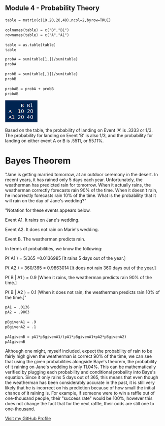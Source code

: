 ## Module 4 - Probability Theory

```
table = matrix(c(10,20,20,40),ncol=2,byrow=TRUE)

colnames(table) = c("B","B1")
rownames(table) = c("A","A1")

table = as.table(table)
table
```

```
probA = sum(table[1,])/sum(table)
probA

probB = sum(table[,1])/sum(table)
probB

probAB = probA + probB
probAB
```

![table](./images/module4table.png)

Based on the table, the probability of landing on Event 'A' is .3333 or 1/3. The probability for landing on Event 'B' is also 1/3, and the probability for landing on either event A or B is .5511, or 55.11%.

# Bayes Theorem

"Jane is getting married tomorrow, at an outdoor ceremony in the desert. In recent years, it has rained only 5 days each year. Unfortunately, the weatherman has predicted rain for tomorrow. When it actually rains, the weatherman correctly forecasts rain 90% of the time. When it doesn't rain, he incorrectly forecasts rain 10% of the time. What is the probability that it will rain on the day of Jane's wedding?"

"Notation for these events appears below.

Event A1. It rains on Jane's wedding.

Event A2. It does not rain on Marie's wedding.

Event B. The weatherman predicts rain.

In terms of probabilities, we know the following:

P( A1 ) = 5/365 =0.0136985 [It rains 5 days out of the year.]

P( A2 ) = 360/365 = 0.9863014 [It does not rain 360 days out of the year.]

P( B | A1 ) = 0.9 [When it rains, the weatherman predicts rain 90% of the time.]

P( B | A2 ) = 0.1 [When it does not rain, the weatherman predicts rain 10% of the time.]"

```
pA1 = .0136
pA2 = .9863

pBgivenA1 = .9
pBgivenA2 = .1

pA1givenB = pA1*pBgivenA1/(pA1*pBgivenA1+pA2*pBgivenA2)
pA1givenB
```

Although one might, myself included, expect the probability of rain to be fairly high given the weatherman is correct 90% of the time, we can see that using the given probabilities alongside Baye's theorem, the probability of it raining on Jane's wedding is only 11.04%. This can be mathematically verified by plugging each probability and conditional probaility into Baye's equation. Since it only rains 5 days out of 365, this means that even though the weatherman has been considerably accurate in the past, it is still very likely that he is incorrect on his prediction because of how small the initial chance of it raining is. For example, if someone were to win a raffle out of one-thousand people, their "success rate" would be 100%, however this does not change the fact that for the next raffle, their odds are still one to one-thousand. 

[Visit my GitHub Profile](https://github.com/adamwk97)
